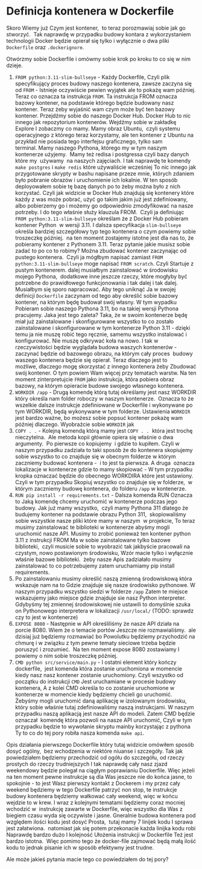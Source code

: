 # Definicja kontenera w Dockerfile

Skoro Wiemy już Czym jest kontener,  to teraz porozmawiaj sobie jak go stworzyć.  Tak naprawdę w przypadku budowy kontara z wykorzystaniem technologii Docker będzie opierał się tylko i wyłącznie o dwa pliki `Dockerfile` oraz `.dockerignore`.

Otwórzmy sobie Dockerfile i omówmy sobie krok po kroku to co się w nim dzieje.

1. `FROM python:3.11-slim-bullseye` - Każdy Dockerfile, Czyli plik specyfikujący proces budowy naszego kontenera, zawsze zaczyna się od `FROM` - Istnieje oczywiście pewien wyjątek ale to pokażę wam później. Teraz co oznacza ta instrukcja `FROM`. Ta instrukcja FROM oznacza bazowy kontener, na podstawie którego będzie budowany nasz kontener. Teraz żeby wyjaśnić wam czym może być ten bazowy kontener. Przejdźmy sobie do naszego Docker Hub. Docker Hub to nic innego jak repozytorium kontenerów. Wejdźmy sobie w zakładkę Explore I zobaczmy co mamy. Mamy obraz Ubuntu,  czyli systemu operacyjnego z którego teraz korzystamy, ale ten kontener z Ubuntu na przykład nie posiada tego interfejsu graficznego, tylko sam terminal. Mamy naszego Pythona, którego my w tym naszym kontenerze użyjemy.  Mamy też redisa i postgressa czyli bazy danych które my  używamy  na naszych zajęciach. I tak naprawdę te komendy `make postgres` i `make redis` które używaliście wcześniej To nic innego jak przygotowane skrypty w bashu napisane przeze mnie, których zdaniem było pobranie obrazów i uruchomienie ich lokalnie. W ten sposób deployowałem sobie tę bazę danych po to żeby można było z nich korzystać. Czyli jak widzicie w Docker Hub znajdują się kontenery które każdy z was może pobrać, użyć go takim jakim już jest zdefiniowany,  albo pobierzemy go i możemy go odpowiednio zmodyfikować na nasze potrzeby. I do tego właśnie służy klauzula FROM.  Czyli ja definiując `FROM python:3.11-slim-bullseye` określam że z Docker Hub pobieram kontener Python  w wersji 3.11. I dalsza specyfikacja `slim-bullseye` określa bardziej szczegółowy typ tego kontenera o czym powiemy sobie troszeczkę później.  na ten moment zostajemy istotne jest dla nas to, że pobieramy kontener z Pythonem 3.11.
   Teraz pytanie jakie musisz sobie zadać to po co to robimy? Można zbudować kontener zaczynając od pustego kontenera.  Czyli ja mógłbym napisać zamiast `FROM python:3.11-slim-bullseye` moge napisać `FROM scratch`. Czyli Startuje z pustym kontenerem. dalej musiałbym zainstalować w środowisku mojego Pythona,  dodatkowe inne jeszcze rzeczy, które mogłyby być potrzebne do prawidłowego funkcjonowania i tak dalej i tak dalej. Musiałbym się sporo napracować. Aby tego uniknąć Ja w swojej definicji `Dockerfile` zaczynam od tego aby określić sobie bazowy kontener, na którym będę budował swój własny. W tym wypadku Pobieram sobie naszego Pythona 3.11, bo na takiej wersji Pythona pracujemy. Jaka jest tego zaleta? Taka, że w swoim kontenerze będę miał już zainstalowane i skonfigurowane wszystko to co zostało zainstalowane i skonfigurowane w tym kontenerze Python 3.11 - dzięki temu ja nie muszę robić tego ręcznie, samemu wszystko instalować i konfigurować. Nie muszę odkrywać koła na nowo. I tak w rzeczywistości będzie wyglądała budowa waszych kontenerów - zaczynać będzie od bazowego obrazu, na którym cały proces  budowy waszego kontenera będzie się opierał. Teraz dlaczego jest to możliwe, dlaczego mogę skorzystać z innego kontenera żeby Zbudować swój kontener. O tym powiem Wam więcej przy tematach warstw. Na ten moment zinterpretujcie `FROM` jako instrukcja, która pobiera obraz bazowy, na którym opieracie budowe swojego własnego kontenera.
2.  `WORKDIR /app` - Drugą komendę którą tutaj określamy jest nasz WORKDIR który określa nam folder roboczy w naszym kontenerze.  Oznacza to że wszelkie dalsze instrukcje zdefiniowane w Dockerfile i wykonywane po tym WORKDIR, będą wykonywane w tym folderze. Ustawienia `WORKDIR` jest bardzo ważne, bo możesz sobie popsuć kontener pokażę wam później dlaczego. Wyobraźcie sobie `WORKDIR` jak 
3. `COPY . .` - Kolejną komendą którą mamy jest `COPY . .`  która jest trochę nieczytelna.  Ale metoda kopii głównie opiera się właśnie o dwa argumenty.  Po pierwsze co kopiujemy  i gdzie to kupiłem. Czyli w naszym przypadku zadziała to taki sposób że do kontenera skopiujemy sobie wszystko to co znajduje się w obecnym folderze w którym zaczniemy budować kontenera -  i to jest ta pierwsza. A druga  oznacza lokalizacje w kontenerze gdzie to mamy skopiować - W tym przypadku kropka oznaczać będzie do obecnego WORKDIRA które jest ustawiony. Czyli w tym przypadku Skopiuj wszystko co znajduje się w folderze,  w którym zaczniemy budowę kontenera, do folderu `/app` w kontenerze. 
4. `RUN pip install -r requirements.txt` - Dalsza komenda RUN Oznacza to Jaką komendę chcemy uruchomić w kontenerze podczas jego budowy. Jak już mamy wszystko,  czyli mamy Pythona 311 dlatego że budujemy kontener na podstawie obrazu Python 311,  skopiowaliśmy sobie wszystkie nasze pliki które mamy w naszym  w projekcie, To teraz musimy zainstalować te biblioteki w kontenerze abyśmy mogli uruchomić nasze API. Musimy to zrobić ponieważ ten kontener python 3.11 z instrukcji FROM Ma w sobie zainstalowane tylko bazowe biblioteki,  czyli musicie sobie to wyobrazić tak jakbyście pracowali na czystym, nowo postawionym środowisku, Wzór macie tylko i wyłącznie właśnie bazowe biblioteki.  żeby nasze Apis zadziałało musimy zainstalować to co potrzebujemy zatem uruchamiamy pip install requirements.
5. Po zainstalowaniu musimy określić naszą zmienną środowiskową która wskazuje nam na to Gdzie znajduje się nasze środowisko pythonowe. W naszym przypadku wszystko siedzi w folderze `/app` Zatem te miejsce wskazujemy jako miejsce gdzie znajduje sie nasz Python interpreter. Gdybyśmy tej zmiennej środowiskowej nie ustawili to domyślnie szuka on Pythonowego interpretera w lokalizacji `/usr/local/` (TODO: sprawdz czy to jest w kontenerze)
6. `EXPOSE 8080` - Następnie w API określiliśmy że nasze API działa na porcie 8080. Wiem że o temacie portów Jeszcze nie rozmawialiśmy.  ale dzisiaj już będziemy rozmawiać bo Powolutku będziemy przychodzić na chmurę i w związku z tym pewne tematy sieciowe trzeba będzie poruszyć i zrozumieć.  Na ten moment expose 8080 zostawiamy I powiemy o nim sobie troszeczkę później. 
7. `CMD python src/service/main.py` - I ostatni element który kończy dockerfile,  jest komenda która zostanie uruchomiona w momencie kiedy nasz nasz kontener zostanie uruchomiony. Czyli wszystko od początku do instrukcji `CMD` Jest uruchamiane w procesie budowy kontenera, A z kolei CMD określa to co zostanie uruchomione w kontenerze w momencie kiedy będziemy chcieli go uruchomić. Żebyśmy mogli uruchomić daną aplikację w izolowanym środowisku,  który sobie właśnie tutaj zdefiniowaliśmy naszą instrukcjami. W naszym przypadku naszą aplikacją jest nasze API do modeli. Zatem CMD będzie oznaczał  komendę która pozwoli na nasze API uruchomić, Czyli w tym przypadku będzie to wywołanie skryptu mainby korzystając z pythona Ty to co do tej pory robiła nasza komenda `make api`. 

Opis działania pierwszego Dockerfile który tutaj widzicie omówiłem sposób dosyć ogólny,  bez wchodzenia w niektóre niuanse i szczegóły. Tak jak powiedziałem będziemy przechodzić od ogółu do szczegółu, od rzeczy prostych do rzeczy trudniejszych I tak naprawdę cały nasz zjazd weekendowy będzie polegał na ciągłym poprawianiu Dockerfile. Więc jeżeli na ten moment pewne instrukcje są dla Was jeszcze nie do końca jasne, to spokojnie - to jest Wasz pierwszy kontakt z Dockerem i my przez cały weekend będziemy w tego Dockerfile patrzyć non stop, te instrukcje budowy kontenera będziemy wałkować cały weekend, więc w końcu wejdzie to w krew. I wraz z kolejnymi tematami będziemy coraz mocniej wchodzić w  instrukcję zawarte w Dockerfile, więc wszystko dla Was z biegiem czasu wyda się oczywiste i jasne. Gneralnie budowa kontenera pod względem ilości kodu jest dosyć Prosta,  tutaj mamy 7 linijek kodu I sprawa jest załatwiona.  natomiast jak się potem przekonacie każda linijka kodu robi Naprawdę bardzo dużo I kolejność Ułożenia instrukcji w Dockerfile Też jest bardzo istotna.  Więc pomimo tego że docker-file zajmować będą małą ilość kodu to jednak pisanie ich w sposób efektywny jest trudne. 

Ale może jakieś pytania macie tego co powiedziałem do tej pory?